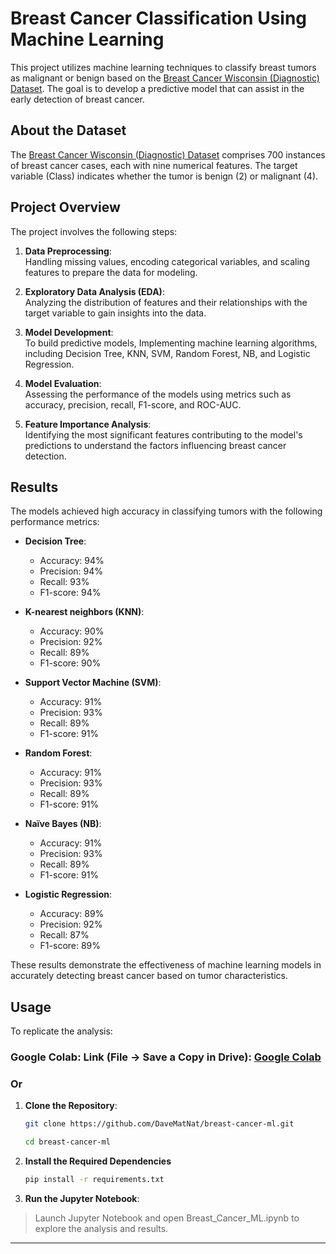 # Breast Cancer Classification Using Machine Learning

This project utilizes machine learning techniques to classify breast tumors as malignant or benign based on the [Breast Cancer Wisconsin (Diagnostic) Dataset](https://www.kaggle.com/datasets/salihacur/breastcancerwisconsin). The goal is to develop a predictive model that can assist in the early detection of breast cancer.

## About the Dataset

The [Breast Cancer Wisconsin (Diagnostic) Dataset](https://www.kaggle.com/datasets/salihacur/breastcancerwisconsin) comprises 700 instances of breast cancer cases, each with nine numerical features. The target variable (Class) indicates whether the tumor is benign (2) or malignant (4).

## Project Overview

The project involves the following steps:

1. **Data Preprocessing**:  
   Handling missing values, encoding categorical variables, and scaling features to prepare the data for modeling.

2. **Exploratory Data Analysis (EDA)**:  
   Analyzing the distribution of features and their relationships with the target variable to gain insights into the data.

3. **Model Development**:  
   To build predictive models, Implementing machine learning algorithms, including Decision Tree, KNN, SVM, Random Forest, NB, and Logistic Regression.

4. **Model Evaluation**:  
   Assessing the performance of the models using metrics such as accuracy, precision, recall, F1-score, and ROC-AUC.

5. **Feature Importance Analysis**:  
   Identifying the most significant features contributing to the model's predictions to understand the factors influencing breast cancer detection.

## Results

The models achieved high accuracy in classifying tumors with the following performance metrics:

- **Decision Tree**:  
  - Accuracy: 94%  
  - Precision: 94%  
  - Recall: 93%  
  - F1-score: 94%

- **K-nearest neighbors (KNN)**:  
  - Accuracy: 90%  
  - Precision: 92%  
  - Recall: 89%  
  - F1-score: 90%

- **Support Vector Machine (SVM)**:  
  - Accuracy: 91%  
  - Precision: 93%  
  - Recall: 89%  
  - F1-score: 91%

- **Random Forest**:  
  - Accuracy: 91%  
  - Precision: 93%  
  - Recall: 89%  
  - F1-score: 91%
    
- **Naïve Bayes (NB)**:  
  - Accuracy: 91%  
  - Precision: 93%  
  - Recall: 89%  
  - F1-score: 91%

- **Logistic Regression**:  
  - Accuracy: 89%  
  - Precision: 92%  
  - Recall: 87%  
  - F1-score: 89%
 
These results demonstrate the effectiveness of machine learning models in accurately detecting breast cancer based on tumor characteristics.

## Usage

To replicate the analysis:

### **Google Colab**: Link (**File -> Save a Copy in Drive**): [Google Colab](https://colab.research.google.com/drive/1EXmbVymfOSpfhuH-jA3DRNtIlsP8A4M1?usp=sharing)

### **Or**

1. **Clone the Repository**:

   ```bash
   git clone https://github.com/DaveMatNat/breast-cancer-ml.git

   cd breast-cancer-ml
   ```
2. **Install the Required Dependencies**

   ```bash
   pip install -r requirements.txt
   ```
3. **Run the Jupyter Notebook**:
   
> Launch Jupyter Notebook and open Breast_Cancer_ML.ipynb to explore the analysis and results.

---
